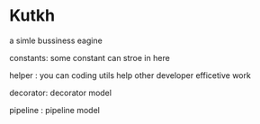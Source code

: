 # Kutkh
a simle bussiness eagine


constants:  some constant can stroe in here

helper   :  you can coding utils help other developer efficetive work

decorator:  decorator model

pipeline :  pipeline model
